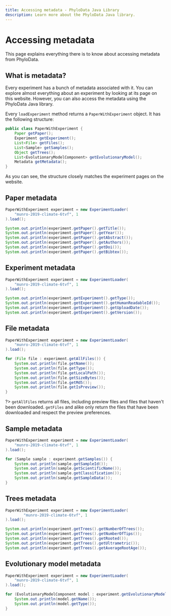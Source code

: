 ```yaml
---
title: Accessing metadata - PhyloData Java Library
description: Learn more about the PhyloData Java library.
---
```


# Accessing metadata

This page explains everything there is to know about accessing metadata from PhyloData.

## What is metadata?

Every experiment has a bunch of metadata associated with it. You can explore almost everything about an experiment by looking at its page on this website. However, you can also access the metadata using the PhyloData Java library.

Every `loadExperiment` method returns a `PaperWithExperiment` object. It has the following structure:

```java
public class PaperWithExperiment {
    Paper getPaper();
    Experiment getExperiment();
    List<File> getFiles();
    List<Sample> getSamples();
    Object getTrees();
    List<EvolutionaryModelComponent> getEvolutionaryModel();
    Metadata getMetadata();
}
```

As you can see, the structure closely matches the experiment pages on the website.

## Paper metadata

```java
PaperWithExperiment experiment = new ExperimentLoader(
    "munro-2019-climate-6tvf", 1
).load();

System.out.println(experiment.getPaper().getTitle());
System.out.println(experiment.getPaper().getYear());
System.out.println(experiment.getPaper().getAbstract());
System.out.println(experiment.getPaper().getAuthors());
System.out.println(experiment.getPaper().getDoi());
System.out.println(experiment.getPaper().getBibtex());
```

## Experiment metadata

```java
PaperWithExperiment experiment = new ExperimentLoader(
    "munro-2019-climate-6tvf", 1
).load();

System.out.println(experiment.getExperiment().getType());
System.out.println(experiment.getExperiment().getHumanReadableId());
System.out.println(experiment.getExperiment().getUploadDate());
System.out.println(experiment.getExperiment().getVersion());
```

## File metadata

```java
PaperWithExperiment experiment = new ExperimentLoader(
    "munro-2019-climate-6tvf", 1
).load();

for (File file : experiment.getAllFiles()) {
    System.out.println(file.getName());
    System.out.println(file.getType());
    System.out.println(file.getLocalPath());
    System.out.println(file.getSizeBytes());
    System.out.println(file.getMd5());
    System.out.println(file.getIsPreview());
}
```

?> `getAllFiles` returns all files, including preview files and files that haven't been downloaded. `getFiles` and alike only return the files that have been downloaded and respect the preview preferences.

## Sample metadata

```java
PaperWithExperiment experiment = new ExperimentLoader(
    "munro-2019-climate-6tvf", 1
).load();

for (Sample sample : experiment.getSamples()) {
    System.out.println(sample.getSampleId());
    System.out.println(sample.getScientificName());
    System.out.println(sample.getClassification());
    System.out.println(sample.getSampleData());
}
```

## Trees metadata

```java
PaperWithExperiment experiment = new ExperimentLoader(
        "munro-2019-climate-6tvf", 1
).load();

System.out.println(experiment.getTrees().getNumberOfTrees());
System.out.println(experiment.getTrees().getNumberOfTips());
System.out.println(experiment.getTrees().getRooted());
System.out.println(experiment.getTrees().getUltrametric());
System.out.println(experiment.getTrees().getAverageRootAge());
```

## Evolutionary model metadata

```java
PaperWithExperiment experiment = new ExperimentLoader(
    "munro-2019-climate-6tvf", 1
).load();

for (EvolutionaryModelComponent model : experiment.getEvolutionaryModel()) {
    System.out.println(model.getName());
    System.out.println(model.getType());
}
```
